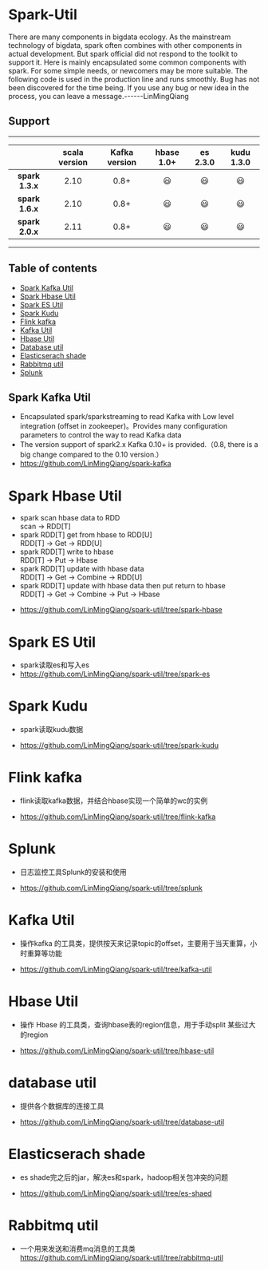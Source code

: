 # Spark-Util 
There are many components in bigdata ecology. As the mainstream technology of bigdata, spark often combines with other components in actual development. But spark official did not respond to the toolkit to support it.
Here is mainly encapsulated some common components with spark. For some simple needs, or newcomers may be more suitable. The following code is used in the production line and runs smoothly. Bug has not been discovered for the time being. If you use any bug or new idea in the process, you can leave a message.------LinMingQiang  <br>
## Support
---
|                    | scala version      |Kafka version       | hbase 1.0+         | es   2.3.0         |kudu  1.3.0         |
|:------------------:|:------------------:|:------------------:|:------------------:|:------------------:|:------------------:|
| **spark 1.3.x**    | 2.10               | 0.8+               | :smiley: | :smiley: | :smiley: |
| **spark 1.6.x**    | 2.10               | 0.8+               | :smiley: | :smiley: | :smiley: |
| **spark 2.0.x**    | 2.11               | 0.8+               | :smiley: | :smiley: | :smiley: |
---

## Table of contents
- [Spark Kafka Util](#Spark-Kafka-Util)
- [Spark Hbase Util](#Spark-Hbase-Util)
- [Spark ES Util](#Spark-ES-Util)
- [Spark Kudu](#Spark-Kudu)
- [Flink kafka](#Flink-kafka)
- [Kafka Util](#Kafka-Util)
- [Hbase Util](#Hbase-Util)
- [Database util](#database-util)
- [Elasticserach shade](#Elasticserach-shade)
- [Rabbitmq util](#Rabbitmq-util)
- [Splunk](#Splunk)


<a name="Spark-Kafka-Util"></a>
 ## Spark Kafka Util <br>
 - Encapsulated spark/sparkstreaming to read Kafka with Low level integration (offset in zookeeper)。Provides many configuration parameters to control the way to read Kafka data
 - The version support of spark2.x Kafka 0.10+ is provided.（0.8, there is a big change compared to the 0.10 version.）
 - https://github.com/LinMingQiang/spark-kafka

<a name="Spark-Hbase-Util"></a>
 # Spark Hbase Util <br>
 * spark scan hbase data to RDD <br>
  scan -> RDD[T]
* spark RDD[T] get from hbase to RDD[U] <br>
  RDD[T] -> Get -> RDD[U]
* spark RDD[T] write to hbase <br>
  RDD[T] -> Put -> Hbase
* spark RDD[T] update with hbase data  <br>
  RDD[T] -> Get -> Combine -> RDD[U] <br>
* spark RDD[T] update with hbase data then put return to hbase <br>
  RDD[T] -> Get -> Combine -> Put -> Hbase
 - https://github.com/LinMingQiang/spark-util/tree/spark-hbase
 
<a name="Spark-ES-Util"></a>
# Spark ES Util  <br>
- spark读取es和写入es  <br>
- https://github.com/LinMingQiang/spark-util/tree/spark-es

<a name="Spark-Kudu"></a>
# Spark Kudu  <br>
* spark读取kudu数据 <br>
- https://github.com/LinMingQiang/spark-util/tree/spark-kudu

<a name="Flink-kafka"></a>
# Flink kafka
* flink读取kafka数据，并结合hbase实现一个简单的wc的实例 <br>
- https://github.com/LinMingQiang/spark-util/tree/flink-kafka

<a name="Splunk"></a>
# Splunk  <br>
* 日志监控工具Splunk的安装和使用 <br>
- https://github.com/LinMingQiang/spark-util/tree/splunk

<a name="Kafka-Util"></a>
# Kafka Util
* 操作kafka 的工具类，提供按天来记录topic的offset，主要用于当天重算，小时重算等功能  <br>
- https://github.com/LinMingQiang/spark-util/tree/kafka-util

<a name="Hbase-Util"></a>
# Hbase Util
* 操作 Hbase 的工具类，查询hbase表的region信息，用于手动split 某些过大的region  <br>
- https://github.com/LinMingQiang/spark-util/tree/hbase-util

<a name="Database-util"></a>
# database util
* 提供各个数据库的连接工具  <br>
- https://github.com/LinMingQiang/spark-util/tree/database-util

<a name="Elasticserach-shade"></a>
# Elasticserach shade
* es shade完之后的jar，解决es和spark，hadoop相关包冲突的问题   <br>
- https://github.com/LinMingQiang/spark-util/tree/es-shaed

<a name="Rabbitmq-util"></a>
# Rabbitmq util
* 一个用来发送和消费mq消息的工具类   <br>
https://github.com/LinMingQiang/spark-util/tree/rabbitmq-util


